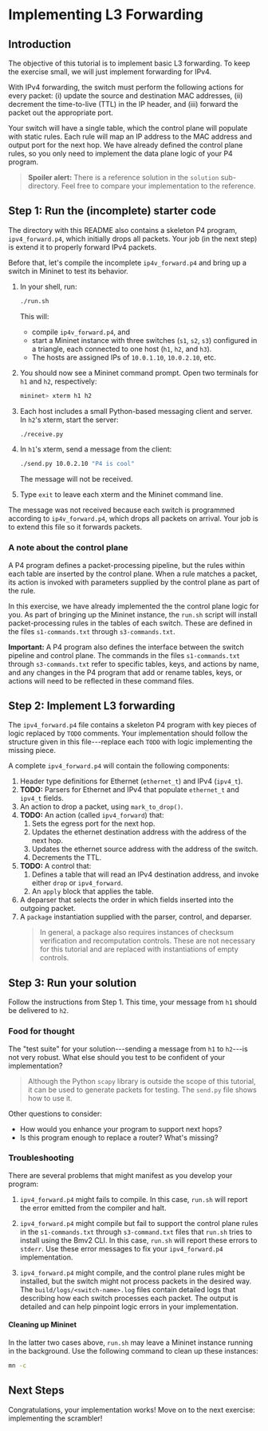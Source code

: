 # Implementing L3 Forwarding

## Introduction

The objective of this tutorial is to implement basic L3 forwarding. To
keep the exercise small, we will just implement forwarding for IPv4.

With IPv4 forwarding, the switch must perform the following actions
for every packet: (i) update the source and destination MAC addresses,
(ii) decrement the time-to-live (TTL) in the IP header, and (iii)
forward the packet out the appropriate port.
 
Your switch will have a single table, which the control plane will
populate with static rules. Each rule will map an IP address to the
MAC address and output port for the next hop. We have already defined
the control plane rules, so you only need to implement the data plane
logic of your P4 program.

> **Spoiler alert:** There is a reference solution in the `solution`
> sub-directory. Feel free to compare your implementation to the
> reference.

## Step 1: Run the (incomplete) starter code

The directory with this README also contains a skeleton P4 program,
`ipv4_forward.p4`, which initially drops all packets.  Your job (in
the next step) is extend it to properly forward IPv4 packets.

Before that, let's compile the incomplete `ip4v_forward.p4` and bring
up a switch in Mininet to test its behavior.

1. In your shell, run:
   ```bash
   ./run.sh
   ```
   This will:
   * compile `ip4v_forward.p4`, and  
   * start a Mininet instance with three switches (`s1`, `s2`, `s3`)
     configured in a triangle, each connected to one host (`h1`, `h2`,
     and `h3`).
   * The hosts are assigned IPs of `10.0.1.10`, `10.0.2.10`, etc.

2. You should now see a Mininet command prompt.  Open two terminals
for `h1` and `h2`, respectively:
   ```bash
   mininet> xterm h1 h2
   ```
3. Each host includes a small Python-based messaging client and
server.  In `h2`'s xterm, start the server:
   ```bash
   ./receive.py
   ```
4. In `h1`'s xterm, send a message from the client:
   ```bash
   ./send.py 10.0.2.10 "P4 is cool"
   ```
   The message will not be received.
5. Type `exit` to leave each xterm and the Mininet command line.

The message was not received because each switch is programmed
according to `ip4v_forward.p4`, which drops all packets on arrival.
Your job is to extend this file so it forwards packets.

### A note about the control plane

A P4 program defines a packet-processing pipeline, but the rules
within each table are inserted by the control plane. When a rule
matches a packet, its action is invoked with parameters supplied by
the control plane as part of the rule.

In this exercise, we have already implemented the the control plane
logic for you. As part of bringing up the Mininet instance, the
`run.sh` script will install packet-processing rules in the tables of
each switch.  These are defined in the files `s1-commands.txt` through
`s3-commands.txt`.

**Important:** A P4 program also defines the interface between the
switch pipeline and control plane.  The commands in the files
`s1-commands.txt` through `s3-commands.txt` refer to specific tables,
keys, and actions by name, and any changes in the P4 program that add
or rename tables, keys, or actions will need to be reflected in these
command files.

## Step 2: Implement L3 forwarding

The `ipv4_forward.p4` file contains a skeleton P4 program with key
pieces of logic replaced by `TODO` comments. Your implementation
should follow the structure given in this file---replace each `TODO`
with logic implementing the missing piece.

A complete `ipv4_forward.p4` will contain the following components:

1. Header type definitions for Ethernet (`ethernet_t`) and IPv4 (`ipv4_t`).
2. **TODO:** Parsers for Ethernet and IPv4 that populate `ethernet_t` and `ipv4_t` fields.
3. An action to drop a packet, using `mark_to_drop()`.
4. **TODO:** An action (called `ipv4_forward`) that:
	1. Sets the egress port for the next hop. 
	2. Updates the ethernet destination address with the address of the next hop. 
	3. Updates the ethernet source address with the address of the switch. 
	4. Decrements the TTL.
5. **TODO:** A control that:
    1. Defines a table that will read an IPv4 destination address, and
       invoke either `drop` or `ipv4_forward`.
    2. An `apply` block that applies the table.    
6. A deparser that selects the order in which fields inserted into the outgoing
   packet.
7. A `package` instantiation supplied with the parser, control, and deparser.
    > In general, a package also requires instances of checksum verification
    > and recomputation controls.  These are not necessary for this tutorial
    > and are replaced with instantiations of empty controls.

## Step 3: Run your solution

Follow the instructions from Step 1.  This time, your message from
`h1` should be delivered to `h2`.

### Food for thought

The "test suite" for your solution---sending a message from `h1` to
`h2`---is not very robust.  What else should you test to be confident
of your implementation?

> Although the Python `scapy` library is outside the scope of this tutorial,
> it can be used to generate packets for testing.  The `send.py` file shows how
> to use it.

Other questions to consider:
 - How would you enhance your program to support next hops?
 - Is this program enough to replace a router?  What's missing?

### Troubleshooting

There are several problems that might manifest as you develop your program:

1. `ipv4_forward.p4` might fails to compile.  In this case, `run.sh`
will report the error emitted from the compiler and halt.

2. `ipv4_forward.p4` might compile but fail to support the control
plane rules in the `s1-commands.txt` through `s3-command.txt` files
that `run.sh` tries to install using the Bmv2 CLI.  In this case,
`run.sh` will report these errors to `stderr`.  Use these error
messages to fix your `ipv4_forward.p4` implementation.

3. `ipv4_forward.p4` might compile, and the control plane rules might
be installed, but the switch might not process packets in the desired
way. The `build/logs/<switch-name>.log` files contain detailed logs
that describing how each switch processes each packet.  The output is
detailed and can help pinpoint logic errors in your implementation.

#### Cleaning up Mininet

In the latter two cases above, `run.sh` may leave a Mininet instance
running in the background.  Use the following command to clean up
these instances:

```bash
mn -c
```

## Next Steps

Congratulations, your implementation works!  Move on to the next
exercise: implementing the scrambler!
